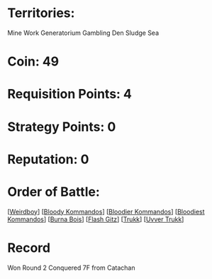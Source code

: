 # Territories: 
Mine Work
Generatorium
Gambling Den
Sludge Sea

# Coin: 49

# Requisition Points: 4

# Strategy Points: 0

# Reputation: 0

# Order of Battle:
[[Weirdboy]]
[[Bloody Kommandos]]
[[Bloodier Kommandos]]
[[Bloodiest Kommandos]]
[[Burna Bois]]
[[Flash Gitz]]
[[Trukk]]
[[Uvver Trukk]]

# Record
Won Round 2 Conquered 7F from Catachan

[//begin]: # "Autogenerated link references for markdown compatibility"
[Weirdboy]: weirdboy "Weirdboy"
[Bloody Kommandos]: bloody-kommandos "Bloody Kommandos"
[Bloodier Kommandos]: bloodier-kommandos "Bloodier Kommandos"
[Bloodiest Kommandos]: bloodiest-kommandos "Bloodiest Kommandos"
[Burna Bois]: burna-bois "Burna Bois"
[Flash Gitz]: flash-gitz "Flash Gitz"
[Trukk]: trukk "Trukk"
[Uvver Trukk]: uvver-trukk "Uvver Trukk"
[//end]: # "Autogenerated link references"